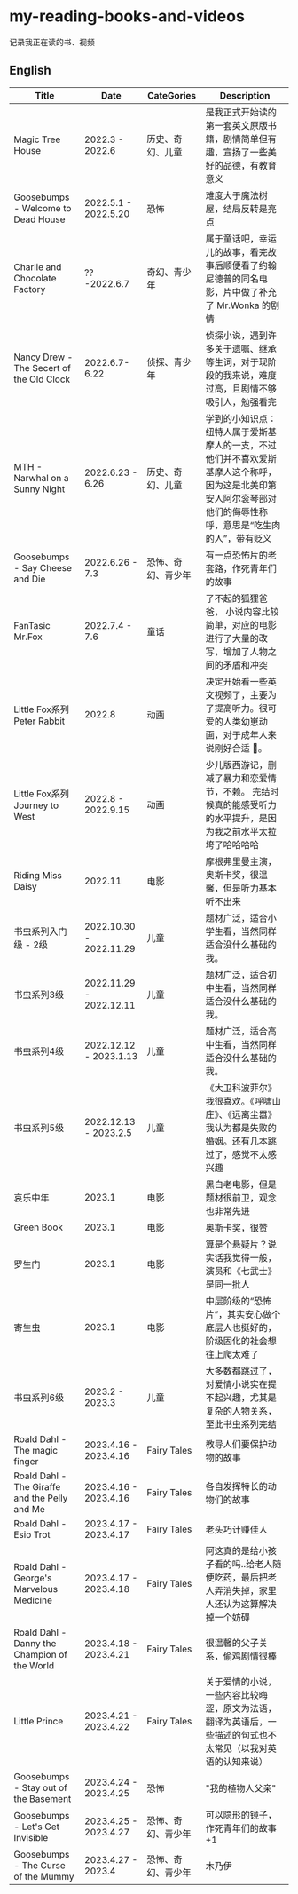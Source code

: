 # my-reading-books-and-videos

记录我正在读的书、视频

## English

| Title                                    | Date                 | CateGories         | Description                                                                                                                                                    |
| ---------------------------------------- | -------------------- | ------------------ | -------------------------------------------------------------------------------------------------------------------------------------------------------------- |
| Magic Tree House                         | 2022.3 - 2022.6      | 历史、奇幻、儿童   | 是我正式开始读的第一套英文原版书籍，剧情简单但有趣，宣扬了一些美好的品德，有教育意义                                                                           |
| Goosebumps - Welcome to Dead House                               | 2022.5.1 - 2022.5.20 | 恐怖 | 难度大于魔法树屋，结局反转是亮点                             |
| Charlie and Chocolate Factory            | ?? -2022.6.7         | 奇幻、青少年       | 属于童话吧，幸运儿的故事，看完故事后顺便看了约翰尼德普的同名电影，片中做了补充了 Mr.Wonka 的剧情                                                               |
| Nancy Drew - The Secert of the Old Clock | 2022.6.7- 6.22       | 侦探、青少年       | 侦探小说，遇到许多关于遗嘱、继承等生词，对于现阶段的我来说，难度过高，且剧情不够吸引人，勉强看完                                                               |
| MTH - Narwhal on a Sunny Night           | 2022.6.23 - 6.26     | 历史、奇幻、儿童   | 学到的小知识点：纽特人属于爱斯基摩人的一支，不过他们并不喜欢爱斯基摩人这个称呼，因为这是北美印第安人阿尔衮琴部对他们的侮辱性称呼，意思是“吃生肉的人”，带有贬义 |
| Goosebumps - Say Cheese and Die          | 2022.6.26 - 7.3      | 恐怖、奇幻、青少年 | 有一点恐怖片的老套路，作死青年们的故事                                                                                                                         |
| FanTasic Mr.Fox                          | 2022.7.4 - 7.6       | 童话               | 了不起的狐狸爸爸， 小说内容比较简单，对应的电影进行了大量的改写，增加了人物之间的矛盾和冲突                                                                    |
| Little Fox系列Peter Rabbit | 2022.8 | 动画 | 决定开始看一些英文视频了，主要为了提高听力。很可爱的人类幼崽动画，对于成年人来说刚好合适 🐶。 
| Little Fox系列Journey to West | 2022.8 - 2022.9.15 | 动画 | 少儿版西游记，删减了暴力和恋爱情节，不赖。 完结时候真的能感受听力的水平提升，是因为我之前水平太拉垮了哈哈哈哈
| Riding Miss Daisy | 2022.11 | 电影 | 摩根弗里曼主演，奥斯卡奖，很温馨，但是听力基本听不出来
| 书虫系列入门级 - 2级 | 2022.10.30 - 2022.11.29 | 儿童 | 题材广泛，适合小学生看，当然同样适合没什么基础的我。
| 书虫系列3级 | 2022.11.29 - 2022.12.11 | 儿童 | 题材广泛，适合初中生看，当然同样适合没什么基础的我。
| 书虫系列4级 | 2022.12.12 - 2023.1.13 | 儿童 | 题材广泛，适合高中生看，当然同样适合没什么基础的我。
| 书虫系列5级 | 2022.12.13 - 2023.2.5 | 儿童 | 《大卫科波菲尔》我很喜欢。《呼啸山庄》、《远离尘嚣》我认为都是失败的婚姻。还有几本跳过了，感觉不太感兴趣
| 哀乐中年 | 2023.1 | 电影 | 黑白老电影，但是题材很前卫，观念也非常先进
| Green Book | 2023.1 | 电影 | 奥斯卡奖，很赞
| 罗生门 | 2023.1 | 电影 | 算是个悬疑片？说实话我觉得一般，演员和《七武士》是同一批人
| 寄生虫 | 2023.1 | 电影 | 中层阶级的“恐怖片”，其实安心做个底层人也挺好的，阶级固化的社会想往上爬太难了
| 书虫系列6级 | 2023.2 - 2023.3 | 儿童 | 大多数都跳过了，对爱情小说实在提不起兴趣，尤其是复杂的人物关系，至此书虫系列完结
| Roald Dahl - The magic finger | 2023.4.16 - 2023.4.16 | Fairy Tales | 教导人们要保护动物的故事 
| Roald Dahl - The Giraffe and the Pelly and Me | 2023.4.16 - 2023.4.16 | Fairy Tales | 各自发挥特长的动物们的故事
| Roald Dahl - Esio Trot | 2023.4.17 - 2023.4.17 | Fairy Tales | 老头巧计赚佳人
| Roald Dahl - George's Marvelous Medicine | 2023.4.17 - 2023.4.18 | Fairy Tales | 阿这真的是给小孩子看的吗..给老人随便吃药，最后把老人弄消失掉，家里人还认为这算解决掉一个妨碍
| Roald Dahl - Danny the Champion of the World | 2023.4.18 - 2023.4.21 | Fairy Tales | 很温馨的父子关系，偷鸡剧情很棒
| Little Prince | 2023.4.21 - 2023.4.22 | Fairy Tales | 关于爱情的小说，一些内容比较晦涩，原文为法语，翻译为英语后，一些描述的句式也不太常见（以我对英语的认知来说）
| Goosebumps - Stay out of the Basement                               | 2023.4.24 - 2023.4.25 | 恐怖 | "我的植物人父亲"                        |
| Goosebumps - Let's Get Invisible     | 2023.4.25 - 2023.4.27      | 恐怖、奇幻、青少年 | 可以隐形的镜子，作死青年们的故事+1      
| Goosebumps - The Curse of the Mummy    | 2023.4.27 - 2023.4      | 恐怖、奇幻、青少年 | 木乃伊  
